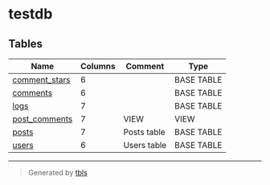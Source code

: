 # testdb

## Tables

| Name | Columns | Comment | Type |
| ---- | ------- | ------- | ---- |
| [comment_stars](comment_stars.md) | 6 |  | BASE TABLE |
| [comments](comments.md) | 6 |  | BASE TABLE |
| [logs](logs.md) | 7 |  | BASE TABLE |
| [post_comments](post_comments.md) | 7 | VIEW | VIEW |
| [posts](posts.md) | 7 | Posts table | BASE TABLE |
| [users](users.md) | 6 | Users table | BASE TABLE |

---

> Generated by [tbls](https://github.com/k1LoW/tbls)